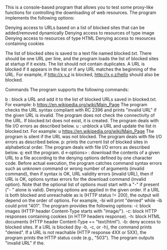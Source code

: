 This is a console-based program that allows you to test some proxy-like functions for 
controlling the downloading of web resources. The program implements the following options:

Denying access to URLs based on a list of blocked sites that can be added/removed dynamically
Denying access to resources of type image
Denying access to resources of type HTML
Denying access to resources containing cookies

The list of blocked sites is saved to a text file named blocked.txt. There should be one URL
per line, and the program loads the list of blocked sites at startup if it exists.
The list should not contain duplicates. A URL is blocked if it appears in the list or if 
any URL matches the beginning of the URL. For example, if http://x.y.z is blocked, 
http://x.y.z/hello should also be blocked.


Commands
The program supports the following commands:

b <url>: block a URL and add it to the list of blocked URLs saved in blocked.txt.
For example: b https://en.wikipedia.org/wiki/Main_Page
The program checks the URL syntax compliant with RC 2396 and prints "invalid URL" if the
given URL is invalid.
The program does not check the connectivity of the URL.
If blocked.txt does not exist, it is created.
The program deals with file I/O errors as described below.
u <url>: unblock a URL and update the list in blocked.txt.
For example: u https://en.wikipedia.org/wiki/Main_Page
The program is silent if the URL was not blocked.
The program deals with file I/O errors as described below.
p: prints the current list of blocked sites in alphabetical order.
The program deals with file I/O errors as described below.
q: exit the program.
d <-options> <url> <out>: download the contents of a given URL to a file according to the denying options defined by one character code.
Before actual execution, the program catches command syntax errors such as unknown command or wrong number of arguments (invalid command), then if syntax is OK, URL validity errors (invalid URL), then if URL is OK, options syntax errors for the download command (invalid option).
Note that the optional list of options must start with a "-" if present ("- " alone is valid).
Denying options are applied in the given order. If a URL is both blocked and unreachable as is (HTTP status != 200), the output will depend on the order of options. For example, -bi will print "denied" while -ib could print "401".
The program provides the following options:
-i: block images (HTTP header Content-Type starts with "image/").
-c: block HTTP responses containing cookies (in HTTP headers response).
-h: block HTML documents (HTTP header Content-Type == "text/html").
-b: deny access to blocked sites.
If a URL is blocked (by -b, -c, or -h), the command prints "denied".
If a URL is not reachable (HTTP response 4XX or 5XX), the program prints the HTTP status code (e.g., "503").
The program outputs "invalid URL" if the.
